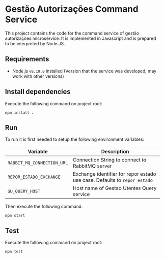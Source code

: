 # Gestão Autorizações Command Service

This project contains the code for the command service of gestão autorizações microservice. It is implemented in Javascript and is prepared to be interpreted by Node.JS.

## Requirements

- Node.js `v8.10.0` installed (Version that the service was developed, may work with other versions)

## Install dependencies

Execute the following command on project root:

```
npm install .
```

## Run

To run it is first needed to setup the following environment variables:

|Variable|Description|
|--------|-----------|
|`RABBIT_MQ_CONNECTION_URL`|Connection String to connect to RabbitMQ server|
|`REPOR_ESTADO_EXCHANGE`|Exchange identifier for repor estado use case. Defaults to `repor_estado`|
|`GU_QUERY_HOST`|Host name of Gestao Utentes Query service|

Then execute the following command:

```
npm start
```

## Test

Execute the following command on project root:

```
npm test
```